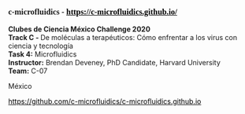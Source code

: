 <footer class="fdb-block footer-large">
  <div class="container">
    <div class="row text-center">
      <div class="col">
        <h3 style="margin-top:8em; font-family:azonixfont">c-microfluidics - <a href="https://c-microfluidics.github.io/" style="color:black">https://c-microfluidics.github.io/</a></h3>
        <p><b>Clubes de Ciencia México Challenge 2020</b><br><b>Track C - </b>De moléculas a terapéuticos:
Cómo enfrentar a los virus con ciencia y tecnología</br>
<b>Task 4:</b> Microfluidics</br>
<b>Instructor:</b> Brendan Deveney, PhD Candidate, Harvard University
<br><b>Team:</b> C-07  </p>
        <p>México</p>
        <p> <a href="https://github.com/c-microfluidics/c-microfluidics.github.io" style="color:black">https://github.com/c-microfluidics/c-microfluidics.github.io</a></p>
      </div>
    </div>
